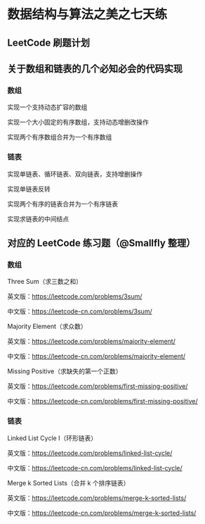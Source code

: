 # 数据结构与算法之美之七天练
## LeetCode 刷题计划
## 关于数组和链表的几个必知必会的代码实现
### 数组
实现一个支持动态扩容的数组

实现一个大小固定的有序数组，支持动态增删改操作

实现两个有序数组合并为一个有序数组

### 链表
实现单链表、循环链表、双向链表，支持增删操作

实现单链表反转

实现两个有序的链表合并为一个有序链表

实现求链表的中间结点

## 对应的 LeetCode 练习题（@Smallfly 整理）
### 数组
Three Sum（求三数之和）

英文版：https://leetcode.com/problems/3sum/

中文版：https://leetcode-cn.com/problems/3sum/

Majority Element（求众数）

英文版：https://leetcode.com/problems/majority-element/

中文版：https://leetcode-cn.com/problems/majority-element/

Missing Positive（求缺失的第一个正数）

英文版：https://leetcode.com/problems/first-missing-positive/

中文版：https://leetcode-cn.com/problems/first-missing-positive/

### 链表

Linked List Cycle I（环形链表）

英文版：https://leetcode.com/problems/linked-list-cycle/

中文版：https://leetcode-cn.com/problems/linked-list-cycle/

Merge k Sorted Lists（合并 k 个排序链表）

英文版：https://leetcode.com/problems/merge-k-sorted-lists/

中文版：https://leetcode-cn.com/problems/merge-k-sorted-lists/


